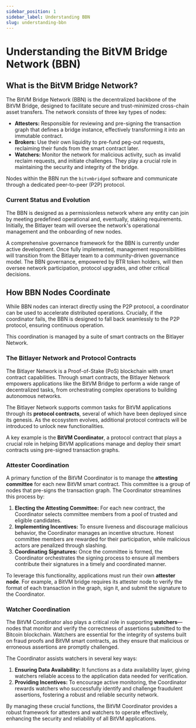 ```yaml
---
sidebar_position: 1
sidebar_label: Understanding BBN
slug: understanding-bbn
---
```


# Understanding the BitVM Bridge Network (BBN)

## What is the BitVM Bridge Network?

The BitVM Bridge Network (BBN) is the decentralized backbone of the BitVM Bridge, designed to facilitate secure and trust-minimized cross-chain asset transfers. The network consists of three key types of nodes:

- **Attesters:** Responsible for reviewing and pre-signing the transaction graph that defines a bridge instance, effectively transforming it into an immutable contract.
- **Brokers:** Use their own liquidity to pre-fund peg-out requests, reclaiming their funds from the smart contract later.
- **Watchers:** Monitor the network for malicious activity, such as invalid reclaim requests, and initiate challenges. They play a crucial role in maintaining the security and integrity of the bridge.

Nodes within the BBN run the `bitvmbridged` software and communicate through a dedicated peer-to-peer (P2P) protocol.

### Current Status and Evolution

The BBN is designed as a permissionless network where any entity can join by meeting predefined operational and, eventually, staking requirements. Initially, the Bitlayer team will oversee the network's operational management and the onboarding of new nodes.

A comprehensive governance framework for the BBN is currently under active development. Once fully implemented, management responsibilities will transition from the Bitlayer team to a community-driven governance model. The BBN governance, empowered by BTR token holders, will then oversee network participation, protocol upgrades, and other critical decisions.

## How BBN Nodes Coordinate

While BBN nodes can interact directly using the P2P protocol, a coordinator can be used to accelerate distributed operations. Crucially, if the coordinator fails, the BBN is designed to fall back seamlessly to the P2P protocol, ensuring continuous operation.

This coordination is managed by a suite of smart contracts on the Bitlayer Network.

### The Bitlayer Network and Protocol Contracts

The Bitlayer Network is a Proof-of-Stake (PoS) blockchain with smart contract capabilities. Through smart contracts, the Bitlayer Network empowers applications like the BitVM Bridge to perform a wide range of decentralized tasks, from orchestrating complex operations to building autonomous networks.

The Bitlayer Network supports common tasks for BitVM applications through its **protocol contracts**, several of which have been deployed since its genesis. As the ecosystem evolves, additional protocol contracts will be introduced to unlock new functionalities.

A key example is the **BitVM Coordinator**, a protocol contract that plays a crucial role in helping BitVM applications manage and deploy their smart contracts using pre-signed transaction graphs.

### Attester Coordination

A primary function of the BitVM Coordinator is to manage the **attesting committee** for each new BitVM smart contract. This committee is a group of nodes that pre-signs the transaction graph. The Coordinator streamlines this process by:

1. **Electing the Attesting Committee:** For each new contract, the Coordinator selects committee members from a pool of trusted and eligible candidates.
2. **Implementing Incentives:** To ensure liveness and discourage malicious behavior, the Coordinator manages an incentive structure. Honest committee members are rewarded for their participation, while malicious actors are penalized through slashing.
3. **Coordinating Signatures:** Once the committee is formed, the Coordinator orchestrates the signing process to ensure all members contribute their signatures in a timely and coordinated manner.

To leverage this functionality, applications must run their own **attester node**. For example, a BitVM bridge requires its attester node to verify the format of each transaction in the graph, sign it, and submit the signature to the Coordinator.

### Watcher Coordination

The BitVM Coordinator also plays a critical role in supporting **watchers**—nodes that monitor and verify the correctness of assertions submitted to the Bitcoin blockchain. Watchers are essential for the integrity of systems built on fraud proofs and BitVM smart contracts, as they ensure that malicious or erroneous assertions are promptly challenged.

The Coordinator assists watchers in several key ways:

1. **Ensuring Data Availability:** It functions as a data availability layer, giving watchers reliable access to the application data needed for verification.
2. **Providing Incentives:** To encourage active monitoring, the Coordinator rewards watchers who successfully identify and challenge fraudulent assertions, fostering a robust and reliable security network.

By managing these crucial functions, the BitVM Coordinator provides a robust framework for attesters and watchers to operate effectively, enhancing the security and reliability of all BitVM applications.

